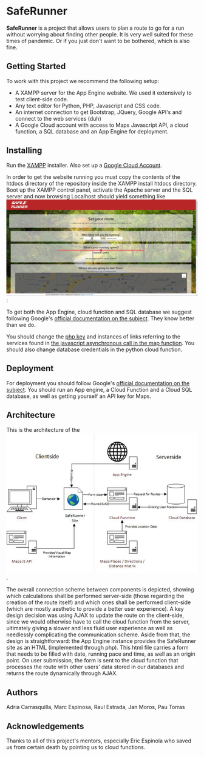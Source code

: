 # SafeRunner

__SafeRunner__ is a project that allows users to plan a route to go for a run without worrying about finding other people. It is very well suited for these times of pandemic. Or if you just don't want to be bothered, which is also fine.

## Getting Started

To work with this project we recommend the following setup:

- A XAMPP server for the App Engine website. We used it extensively to test client-side code.
- Any text editor for Python, PHP, Javascript and CSS code.
- An internet connection to get Bootstrap, JQuery, Google API's and connect to the web services (duh)
- A Google Cloud account with access to Maps Javascript API, a cloud function, a SQL database and an App Engine for deployment.

## Installing

Run the [XAMPP](https://www.apachefriends.org/download.html) installer. Also set up a [Google Cloud Account](https://cloud.google.com/).

In order to get the website running you must copy the contents of the htdocs directory of the repository inside the XAMPP install htdocs directory. Boot up the XAMPP control panel, activate the Apache server and the SQL server and now browsing Localhost should yield something like ![this](img/SafeRunnerPage.jpg):

To get both the App Engine, cloud function and SQL database we suggest following Google's [official documentation on the subject](https://cloud.google.com/docs). They know better than we do.

You should change the [php key](htdocs/www/secret/key.php) and instances of links referring to the services found in [the javascript asynchronous call in the map function](htdocs/www/js/map.js). You should also change database credentials in the python cloud function.

## Deployment

For deployment you should follow Google's [official documentation on the subject](https://cloud.google.com/docs). You should run an App engine, a Cloud Function and a Cloud SQL database, as well as getting yourself an API key for Maps.

## Architecture

This is the architecture of the ![system:](img/Esquema.jpg).


The overall connection scheme between components is depicted, showing which calculations shall be performed server-side (those regarding the creation of the route itself) and which ones shall be performed client-side (which are mostly aesthetic to provide a better user experience). A key design decision was using AJAX to update the route on the client-side, since we would otherwise have to call the cloud function from the server, ultimately giving a slower and less fluid user experience as well as needlessly complicating the communication scheme. Aside from that, the design is straightforward: the App Engine instance provides the SafeRunner site as an HTML (implemented through php). This html file carries a form that needs to be filled with date, running pace and time, as well as an origin point. On user submission, the form is sent to the cloud function that processes the route with other users' data stored in our databases and returns the route dynamically through AJAX.

## Authors

Adria Carrasquilla, Marc Espinosa, Raul Estrada, Jan Moros, Pau Torras

## Acknowledgements

Thanks to all of this project's mentors, especially Eric Espinola who saved us from certain death by pointing us to cloud functions.